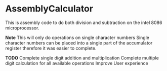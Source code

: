 # AssemblyCalculator
This is assembly code to do both division and subtraction on the intel 8086 microprocessor.


**Note**
This will only do operations on single character numbers
Single character numbers can be placed into a single part of the accumulator register therefore it was easier to complete.



**TODO**
Complete single digit addition and multiplication
Complete multiple digit calculation for all available operations
Improve User experience
